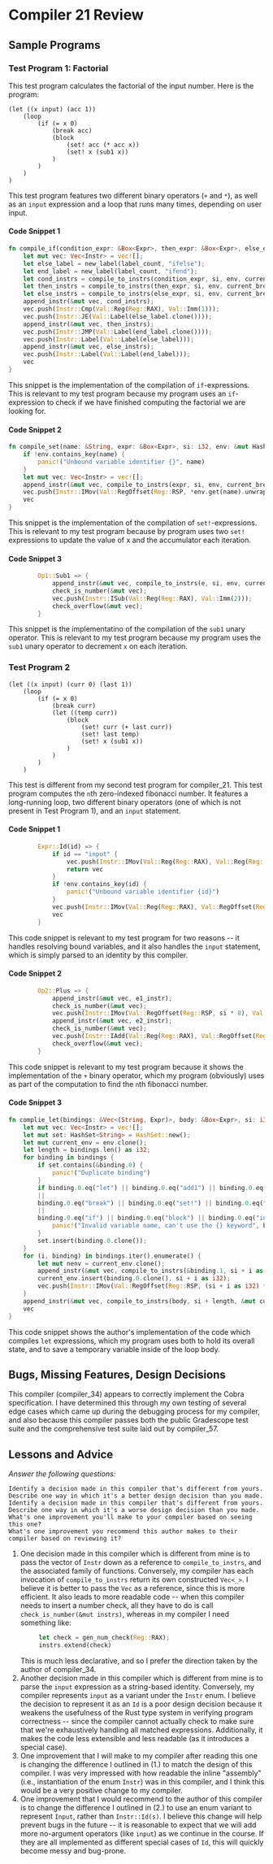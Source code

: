 
# Compiler 21 Review

## Sample Programs

### Test Program 1: Factorial
This test program calculates the factorial of the input number. Here is the
program:
```
(let ((x input) (acc 1))
    (loop
        (if (= x 0)
            (break acc)
            (block
                (set! acc (* acc x))
                (set! x (sub1 x))
            )
        )
    )
)
```
This test program features two different binary operators (`+` and `*`), as well
as an `input` expression and a loop that runs many times, depending on user
input.


#### Code Snippet 1
```rust
fn compile_if(condition_expr: &Box<Expr>, then_expr: &Box<Expr>, else_expr:&Box<Expr>, si: i32, env: &mut HashMap<String, i32>, current_break: &String, label_count: &mut i32) -> Vec<Instr> {
    let mut vec: Vec<Instr> = vec![];
    let else_label = new_label(label_count, "ifelse");
    let end_label = new_label(label_count, "ifend");
    let cond_instrs = compile_to_instrs(condition_expr, si, env, current_break, label_count);
    let then_instrs = compile_to_instrs(then_expr, si, env, current_break, label_count);
    let else_instrs = compile_to_instrs(else_expr, si, env, current_break, label_count);
    append_instr(&mut vec, cond_instrs);
    vec.push(Instr::Cmp(Val::Reg(Reg::RAX), Val::Imm(1)));
    vec.push(Instr::JE(Val::Label(else_label.clone())));
    append_instr(&mut vec, then_instrs);
    vec.push(Instr::JMP(Val::Label(end_label.clone())));
    vec.push(Instr::Label(Val::Label(else_label)));
    append_instr(&mut vec, else_instrs);
    vec.push(Instr::Label(Val::Label(end_label)));
    vec
}
```
This snippet is the implementation of the compilation of `if`-expressions. This
is relevant to my test program because my program uses an `if`-expression to
check if we have finished computing the factorial we are looking for.

#### Code Snippet 2
```rust
fn compile_set(name: &String, expr: &Box<Expr>, si: i32, env: &mut HashMap<String, i32>, current_break: &String, label_count: &mut i32) -> Vec<Instr> {
    if !env.contains_key(name) {
        panic!("Unbound variable identifier {}", name)
    }
    let mut vec: Vec<Instr> = vec![];
    append_instr(&mut vec, compile_to_instrs(expr, si, env, current_break, label_count));
    vec.push(Instr::IMov(Val::RegOffset(Reg::RSP, *env.get(name).unwrap() * 8), Val::Reg(Reg::RAX)));
    vec
}
```
This snippet is the implementation of the compilation of `set!`-expressions.
This is relevant to my test program because by program uses two `set!`
expressions to update the value of x and the accumulator each iteration.


#### Code Snippet 3
```rust
        Op1::Sub1 => {
            append_instr(&mut vec, compile_to_instrs(e, si, env, current_break, label_count));
            check_is_number(&mut vec);
            vec.push(Instr::ISub(Val::Reg(Reg::RAX), Val::Imm(2)));
            check_overflow(&mut vec);
        }
```
This snippet is the implementatino of the compilation of the `sub1` unary
operator. This is relevant to my test program because my program uses the `sub1`
unary operator to decrement `x` on each iteration.


### Test Program 2
```
(let ((x input) (curr 0) (last 1))
    (loop
        (if (= x 0)
            (break curr)
            (let ((temp curr))
                (block
                    (set! curr (+ last curr))
                    (set! last temp)
                    (set! x (sub1 x))
                )
            )
        )
    )
```
This test is different from my second test program for compiler_21. This test
program computes the `n`th zero-indexed fibonacci number. It features a
long-running loop, two different binary operators (one of which is not present
in Test Program 1), and an `input` statement.


#### Code Snippet 1
```rust
        Expr::Id(id) => {
            if id == "input" {
                vec.push(Instr::IMov(Val::Reg(Reg::RAX), Val::Reg(Reg::RDI)));
                return vec
            }
            if !env.contains_key(id) {
                panic!("Unbound variable identifier {id}")
            }
            vec.push(Instr::IMov(Val::Reg(Reg::RAX), Val::RegOffset(Reg::RSP, *env.get(id).unwrap() * 8)));
            vec
        }
```
This code snippet is relevant to my test program for two reasons -- it handles
resolving bound variables, and it also handles the `input` statement, which is
simply parsed to an identity by this compiler.


#### Code Snippet 2
```rust
        Op2::Plus => {
            append_instr(&mut vec, e1_instr);
            check_is_number(&mut vec);
            vec.push(Instr::IMov(Val::RegOffset(Reg::RSP, si * 8), Val::Reg(Reg::RAX)));
            append_instr(&mut vec, e2_instr);
            check_is_number(&mut vec);
            vec.push(Instr::IAdd(Val::Reg(Reg::RAX), Val::RegOffset(Reg::RSP, si * 8)));
            check_overflow(&mut vec);
        }
```
This code snippet is relevant to my test program because it shows the
implementation of the `+` binary operator, which my program (obviously) uses as
part of the computation to find the `n`th fibonacci number.


#### Code Snippet 3
```rust
fn complie_let(bindings: &Vec<(String, Expr)>, body: &Box<Expr>, si: i32, env: &mut HashMap<String, i32>, current_break: &String, label_count: &mut i32) -> Vec<Instr> {
    let mut vec: Vec<Instr> = vec![];
    let mut set: HashSet<String> = HashSet::new();
    let mut current_env = env.clone();
    let length = bindings.len() as i32;
    for binding in bindings {
        if set.contains(&binding.0) {
            panic!("Duplicate binding")
        }
        if binding.0.eq("let") || binding.0.eq("add1") || binding.0.eq("sub1")
        ||
        binding.0.eq("break") || binding.0.eq("set!") || binding.0.eq("loop")
        ||
        binding.0.eq("if") || binding.0.eq("block") || binding.0.eq("input") {
            panic!("Invalid variable name, can't use the {} keyword", binding.0)
        }
        set.insert(binding.0.clone());
    }
    for (i, binding) in bindings.iter().enumerate() {
        let mut nenv = current_env.clone();
        append_instr(&mut vec, compile_to_instrs(&binding.1, si + i as i32, &mut nenv, current_break, label_count));
        current_env.insert(binding.0.clone(), si + i as i32);
        vec.push(Instr::IMov(Val::RegOffset(Reg::RSP, (si + i as i32) * 8), Val::Reg(Reg::RAX)));
    }
    append_instr(&mut vec, compile_to_instrs(body, si + length, &mut current_env, current_break, label_count));
    vec
}
```
This code snippet shows the author's implementation of the code which compiles
`let` expressions, which my program uses both to hold its overall state, and to
save a temporary variable inside of the loop body.


## Bugs, Missing Features, Design Decisions

This compiler (compiler_34) appears to correctly implement the Cobra
specification. I have determined this through my own testing of several edge
cases which came up during the debugging process for my compiler, and also
because this compiler passes both the public Gradescope test suite and the
comprehensive test suite laid out by compiler_57.


## Lessons and Advice

*Answer the following questions:*

    Identify a decision made in this compiler that's different from yours. Describe one way in which it's a better design decision than you made.
    Identify a decision made in this compiler that's different from yours. Describe one way in which it's a worse design decision than you made.
    What's one improvement you'll make to your compiler based on seeing this one?
    What's one improvement you recommend this author makes to their compiler based on reviewing it?

1. One decision made in this compiler which is different from mine is to pass
   the vector of `Instr` down as a reference to `compile_to_instrs`, and the
   associated family of functions. Conversely, my compiler has each invocation
   of `compile_to_instrs` return its own constructed `Vec<_>`. I believe it is
   better to pass the `Vec` as a reference, since this is more efficient. It
   also leads to more readable code -- when this compiler needs to insert a
   number check, all they have to do is call `check_is_number(&mut instrs)`,
   whereas in my compiler I need something like:
   ```rust
        let check = gen_num_check(Reg::RAX);
        instrs.extend(check)
   ```
   This is much less declarative, and so I prefer the direction taken by the
   author of compiler_34.
3. Another decision made in this compiler which is different from mine is to parse
   the `input` expression as a string-based identity. Conversely, my compiler
   represents `input` as a variant under the `Instr` enum. I believe the
   decision to represent it as an `Id` is a poor design decision because it
   weakens the usefulness of the Rust type system in verifying program
   correctness -- since the compiler cannot actually check to make sure that
   we're exhaustively handling all matched expressions. Additionally, it makes
   the code less extensible and less readable (as it introduces a special case).
4. One improvement that I will make to my compiler after reading this one is
   changing the difference I outlined in (1.) to match the design of this
   compiler. I was very impressed with how readable the inline "assembly" (i.e.,
   instantiation of the enum `Instr`) was in this compiler, and I think this
   would be a very positive change to my compiler.
5. One improvement that I would recommend to the author of this compiler is to
   change the difference I outlined in (2.) to use an enum variant to represent
   `Input`, rather than `Instr::Id(s)`. I believe this change will help prevent
   bugs in the future -- it is reasonable to expect that we will add more
   no-argument operators (like `input`) as we continue in the course. If they
   are all implemented as different special cases of `Id`, this will quickly
   become messy and bug-prone.
